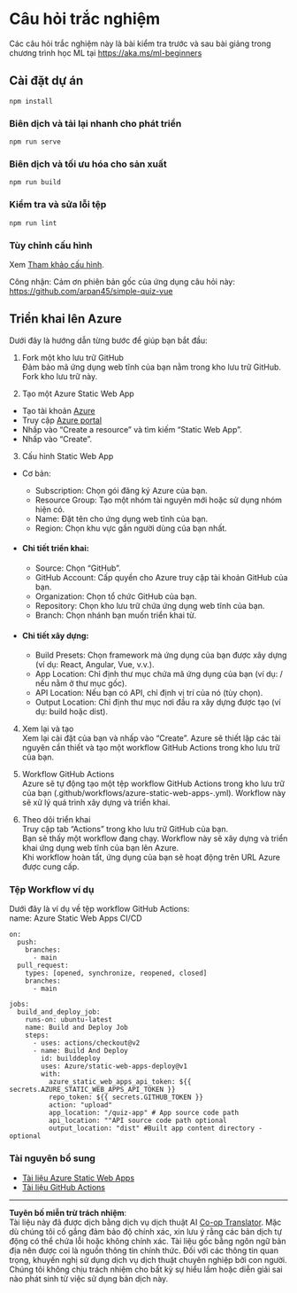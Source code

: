 <!--
CO_OP_TRANSLATOR_METADATA:
{
  "original_hash": "6d130dffca5db70d7e615f926cb1ad4c",
  "translation_date": "2025-09-05T19:47:41+00:00",
  "source_file": "quiz-app/README.md",
  "language_code": "vi"
}
-->
# Câu hỏi trắc nghiệm

Các câu hỏi trắc nghiệm này là bài kiểm tra trước và sau bài giảng trong chương trình học ML tại https://aka.ms/ml-beginners

## Cài đặt dự án

```
npm install
```

### Biên dịch và tải lại nhanh cho phát triển

```
npm run serve
```

### Biên dịch và tối ưu hóa cho sản xuất

```
npm run build
```

### Kiểm tra và sửa lỗi tệp

```
npm run lint
```

### Tùy chỉnh cấu hình

Xem [Tham khảo cấu hình](https://cli.vuejs.org/config/).

Công nhận: Cảm ơn phiên bản gốc của ứng dụng câu hỏi này: https://github.com/arpan45/simple-quiz-vue

## Triển khai lên Azure

Dưới đây là hướng dẫn từng bước để giúp bạn bắt đầu:

1. Fork một kho lưu trữ GitHub  
Đảm bảo mã ứng dụng web tĩnh của bạn nằm trong kho lưu trữ GitHub. Fork kho lưu trữ này.

2. Tạo một Azure Static Web App  
- Tạo tài khoản [Azure](http://azure.microsoft.com)  
- Truy cập [Azure portal](https://portal.azure.com)  
- Nhấp vào “Create a resource” và tìm kiếm “Static Web App”.  
- Nhấp vào “Create”.  

3. Cấu hình Static Web App  
- Cơ bản:  
  - Subscription: Chọn gói đăng ký Azure của bạn.  
  - Resource Group: Tạo một nhóm tài nguyên mới hoặc sử dụng nhóm hiện có.  
  - Name: Đặt tên cho ứng dụng web tĩnh của bạn.  
  - Region: Chọn khu vực gần người dùng của bạn nhất.  

- #### Chi tiết triển khai:  
  - Source: Chọn “GitHub”.  
  - GitHub Account: Cấp quyền cho Azure truy cập tài khoản GitHub của bạn.  
  - Organization: Chọn tổ chức GitHub của bạn.  
  - Repository: Chọn kho lưu trữ chứa ứng dụng web tĩnh của bạn.  
  - Branch: Chọn nhánh bạn muốn triển khai từ.  

- #### Chi tiết xây dựng:  
  - Build Presets: Chọn framework mà ứng dụng của bạn được xây dựng (ví dụ: React, Angular, Vue, v.v.).  
  - App Location: Chỉ định thư mục chứa mã ứng dụng của bạn (ví dụ: / nếu nằm ở thư mục gốc).  
  - API Location: Nếu bạn có API, chỉ định vị trí của nó (tùy chọn).  
  - Output Location: Chỉ định thư mục nơi đầu ra xây dựng được tạo (ví dụ: build hoặc dist).  

4. Xem lại và tạo  
Xem lại cài đặt của bạn và nhấp vào “Create”. Azure sẽ thiết lập các tài nguyên cần thiết và tạo một workflow GitHub Actions trong kho lưu trữ của bạn.

5. Workflow GitHub Actions  
Azure sẽ tự động tạo một tệp workflow GitHub Actions trong kho lưu trữ của bạn (.github/workflows/azure-static-web-apps-<name>.yml). Workflow này sẽ xử lý quá trình xây dựng và triển khai.

6. Theo dõi triển khai  
Truy cập tab “Actions” trong kho lưu trữ GitHub của bạn.  
Bạn sẽ thấy một workflow đang chạy. Workflow này sẽ xây dựng và triển khai ứng dụng web tĩnh của bạn lên Azure.  
Khi workflow hoàn tất, ứng dụng của bạn sẽ hoạt động trên URL Azure được cung cấp.

### Tệp Workflow ví dụ

Dưới đây là ví dụ về tệp workflow GitHub Actions:  
name: Azure Static Web Apps CI/CD  
```
on:
  push:
    branches:
      - main
  pull_request:
    types: [opened, synchronize, reopened, closed]
    branches:
      - main

jobs:
  build_and_deploy_job:
    runs-on: ubuntu-latest
    name: Build and Deploy Job
    steps:
      - uses: actions/checkout@v2
      - name: Build And Deploy
        id: builddeploy
        uses: Azure/static-web-apps-deploy@v1
        with:
          azure_static_web_apps_api_token: ${{ secrets.AZURE_STATIC_WEB_APPS_API_TOKEN }}
          repo_token: ${{ secrets.GITHUB_TOKEN }}
          action: "upload"
          app_location: "/quiz-app" # App source code path
          api_location: ""API source code path optional
          output_location: "dist" #Built app content directory - optional
```

### Tài nguyên bổ sung  
- [Tài liệu Azure Static Web Apps](https://learn.microsoft.com/azure/static-web-apps/getting-started)  
- [Tài liệu GitHub Actions](https://docs.github.com/actions/use-cases-and-examples/deploying/deploying-to-azure-static-web-app)  

---

**Tuyên bố miễn trừ trách nhiệm**:  
Tài liệu này đã được dịch bằng dịch vụ dịch thuật AI [Co-op Translator](https://github.com/Azure/co-op-translator). Mặc dù chúng tôi cố gắng đảm bảo độ chính xác, xin lưu ý rằng các bản dịch tự động có thể chứa lỗi hoặc không chính xác. Tài liệu gốc bằng ngôn ngữ bản địa nên được coi là nguồn thông tin chính thức. Đối với các thông tin quan trọng, khuyến nghị sử dụng dịch vụ dịch thuật chuyên nghiệp bởi con người. Chúng tôi không chịu trách nhiệm cho bất kỳ sự hiểu lầm hoặc diễn giải sai nào phát sinh từ việc sử dụng bản dịch này.